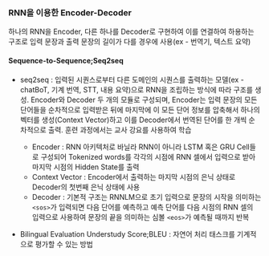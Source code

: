 ### RNN을 이용한 Encoder-Decoder

하나의 RNN을 Encoder, 다른 하나를 Decoder로 구현하여 이를 연결하여 하용하는 구조로 입력 문장과 출력 문장의 길이가 다를 경우에 사용(ex - 번역기, 텍스트 요약)

#### Sequence-to-Sequence;Seq2seq
- seq2seq : 입력된 시퀀스로부터 다른 도메인의 시퀀스를 출력하는 모델(ex - chatBoT, 기계 번역, STT, 내용 요약)으로 RNN을 조립하는 방식에 따라 구조를 생성. Encoder와 Decoder 두 개의 모듈로 구성되며, Encoder는 입력 문장의 모든 단어들을 순차적으로 입력받은 뒤에 마지막에 이 모든 단어 정보를 압축해서 하나의 벡터를 생성(Context Vector)하고 이를 Decoder에서 번역된 단어를 한 개씩 순차적으로 출력. 훈련 과정에서는 교사 강요를 사용하여 학습
    * Encoder : RNN 아키텍처로 바닐라 RNN이 아니라 LSTM 혹은 GRU Cell들로 구성되어 Tokenized words를 각각의 시점에 RNN 셀에서 입력으로 받아 마지막 시점의 Hidden State를 출력
    * Context Vector : Encoder에서 출력하는 마지막 시점의 은닉 상태로 Decoder의 첫번째 은닉 상태에 사용
    * Decoder : 기본적 구조는 RNNLM으로 초기 입력으로 문장의 시작을 의미하는 `<sos>`가 입력되면 다음 단어를 예측하고 예측 단어를 다음 시점의 RNN 셀의 입력으로 사용하여 문장의 끝을 의미하는 심볼 `<eos>`가 예측될 때까지 반복

- Bilingual Evaluation Understudy Score;BLEU : 자연어 처리 태스크를 기계적으로 평가할 수 있는 방법